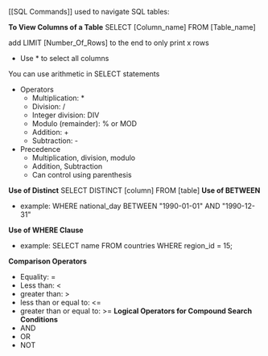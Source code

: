 [[SQL Commands]] used to navigate SQL tables:

**To View Columns of a Table**
SELECT [Column_name] FROM [Table_name]

add LIMIT [Number_Of_Rows] to the end to only print x rows

- Use * to select all columns


You can use arithmetic in SELECT statements
- Operators
	- Multiplication: *
	- Division: /
	- Integer division: DIV
	- Modulo (remainder): % or MOD
	- Addition: +
	- Subtraction: -
- Precedence
	- Multiplication, division, modulo
	- Addition, Subtraction
	- Can control using parenthesis


**Use of Distinct**
SELECT DISTINCT [column] FROM [table]
**Use of BETWEEN**
- example:
WHERE national_day BETWEEN "1990-01-01" AND "1990-12-31"

**Use of WHERE Clause**
- example:
	SELECT name 
	FROM countries
	WHERE region_id = 15;

**Comparison Operators**
- Equality: =
- Less than: <
- greater than: >
- less than or equal to: <=
- greater than or equal to: >=
**Logical Operators for Compound Search Conditions**
- AND
- OR
- NOT